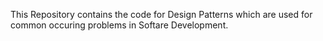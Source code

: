 This Repository contains the code for Design Patterns which are used for common occuring problems in Softare Development.
